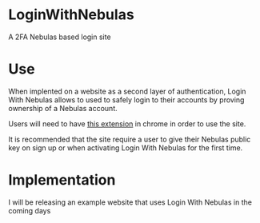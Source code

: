 # LoginWithNebulas
A 2FA Nebulas based login site

# Use
When implented on a website as a second layer of authentication, Login With Nebulas allows to used to safely login to their accounts by proving ownership of a Nebulas account.

Users will need to have [this extension](https://github.com/ChengOrangeJu/WebExtensionWallet) in chrome in order to use the site.

It is recommended that the site require a user to give their Nebulas public key on sign up or when activating Login With Nebulas for the first time.

# Implementation
I will be releasing an example website that uses Login With Nebulas in the coming days